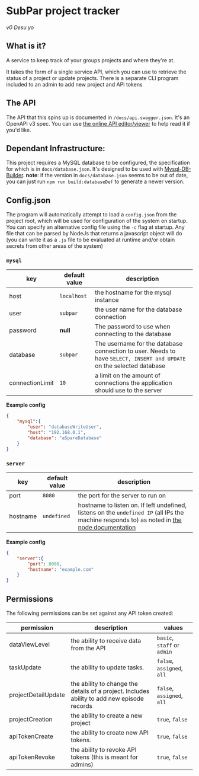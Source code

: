 # SubPar project tracker
_v0 Desu yo_

## What is it?
A service to keep track of your groups projects and where they're at.

It takes the form of a single service API, which you can use to retrieve the status of a project or update projects.
There is a separate CLI program included to an admin to add new project and API tokens

## The API

The API that this spins up is documented in `/docs/api.swagger.json`. It's an OpenAPI v3 spec. You can use [the online API editor/viewer](https://editor.swagger.io/) to help read it if you'd like.

## Dependant Infrastructure:

This project requires a MySQL database to be configured, the specification for which is in `docs/database.json`. It's designed to be used with [Mysql-DB-Builder](https://github.com/Chrolo/Mysql-DB-Builder).
__note__: if the version in `docs/database.json` seems to be out of date, you can just run `npm run build:databaseDef` to generate a newer version.

## Config.json
The program will automatically attempt to load a `config.json` from the project root, which will be used for configuration of the system on startup. You can specify an alternative config file using the `-c` flag at startup. Any file that can be parsed by NodeJs that returns a javascript object will do (you can write it as a `.js` file to be evaluated at runtime and/or obtain secrets from other areas of the system)


### `mysql`
| key |default value | description |
| - | - | - |
| host |`localhost` | the hostname for the mysql instance |
| user | `subpar` | the user name for the database connection |
| password | __null__ | The password to use when connecting to the database |
| database | `subpar` | The username for the database connection to user. Needs to have `SELECT, INSERT and UPDATE` on the selected database |
| connectionLimit | `10` | a limit on the amount of connections the application should use to the server |


__Example config__
```json
{
    "mysql":{
        "user": "databaseWriteUser",
        "host": "192.168.0.1",
        "database": "aSpareDatabase"
    }
}
```

### `server`
| key |default value | description |
| - | - | - |
| port | `8080` | the port for the server to run on |
| hostname | `undefined` | hostname to listen on. If left undefined, listens on the `undefined IP` (all IPs the machine responds to) as noted in [the node documentation](https://nodejs.org/api/http.html#http_server_listen_port_hostname_backlog_callback) |


__Example config__
```json
{
    "server":{
        "port": 8080,
        "hostname": "example.com"
    }
}
```

## Permissions
The following permissions can be set against any API token created:

| permission | description | values |
| - | - | - |
| dataViewLevel | the ability to receive data from the API | `basic`, `staff` or `admin` |
| taskUpdate | the ability to update tasks. | `false`, `assigned`, `all` |
| projectDetailUpdate | the ability to change the details of a project. Includes ability to add new episode records | `false`, `assigned`, `all` |
| projectCreation | the ability to create a new project | `true`, `false` |
| apiTokenCreate | the ability to create new API tokens. | `true`, `false` |
| apiTokenRevoke | the ability to revoke API tokens (this is meant for admins) | `true`, `false` |
